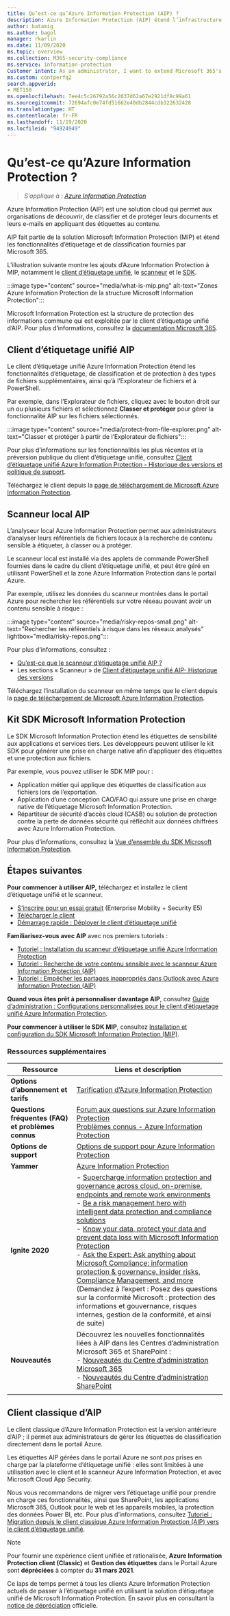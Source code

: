 ```yaml
---
title: Qu’est-ce qu’Azure Information Protection (AIP) ?
description: Azure Information Protection (AIP) étend l’infrastructure Microsoft Information Protection (MIP) pour étendre les fonctionnalités d’étiquetage et de classification fournies par Microsoft 365.
author: batamig
ms.author: bagol
manager: rkarlin
ms.date: 11/09/2020
ms.topic: overview
ms.collection: M365-security-compliance
ms.service: information-protection
Customer intent: As an administrator, I want to extend Microsoft 365's labeling and classification functionality to the File Explorer, PowerShell, third party apps and services, and more.
ms.custom: contperfq2
search.appverid:
- MET150
ms.openlocfilehash: 7ee4c5c26792a56c2637d62a67e2921df8c99a61
ms.sourcegitcommit: 72694afc0e74fd51662e40db2844cdb322632428
ms.translationtype: HT
ms.contentlocale: fr-FR
ms.lasthandoff: 11/19/2020
ms.locfileid: "94924949"
---
```

# <a name="what-is-azure-information-protection"></a>Qu’est-ce qu’Azure Information Protection ?

>*S’applique à : [Azure Information Protection](https://azure.microsoft.com/pricing/details/information-protection)*

Azure Information Protection (AIP) est une solution cloud qui permet aux organisations de découvrir, de classifier et de protéger leurs documents et leurs e-mails en appliquant des étiquettes au contenu.

AIP fait partie de la solution Microsoft Information Protection (MIP) et étend les fonctionnalités d’étiquetage et de classification fournies par Microsoft 365.

L’illustration suivante montre les ajouts d’Azure Information Protection à MIP, notamment le [client d’étiquetage unifié](#aip-unified-labeling-client), le [scanneur](#aip-on-premises-scanner) et le [SDK](#microsoft-information-protection-sdk).

:::image type="content" source="media/what-is-mip.png" alt-text="Zones Azure Information Protection de la structure Microsoft Information Protection":::

Microsoft Information Protection est la structure de protection des informations commune qui est exploitée par le client d’étiquetage unifié d’AIP. Pour plus d’informations, consultez la [documentation Microsoft 365](/microsoft-365/compliance/protect-information).

## <a name="aip-unified-labeling-client"></a>Client d’étiquetage unifié AIP

Le client d’étiquetage unifié Azure Information Protection étend les fonctionnalités d’étiquetage, de classification et de protection à des types de fichiers supplémentaires, ainsi qu’à l’Explorateur de fichiers et à PowerShell. 

Par exemple, dans l’Explorateur de fichiers, cliquez avec le bouton droit sur un ou plusieurs fichiers et sélectionnez **Classer et protéger** pour gérer la fonctionnalité AIP sur les fichiers sélectionnés.

:::image type="content" source="media/protect-from-file-explorer.png" alt-text="Classer et protéger à partir de l’Explorateur de fichiers":::

Pour plus d’informations sur les fonctionnalités les plus récentes et la préversion publique du client d’étiquetage unifié, consultez [Client d’étiquetage unifié Azure Information Protection - Historique des versions et politique de support](rms-client/unifiedlabelingclient-version-release-history.md).

Téléchargez le client depuis la [page de téléchargement de Microsoft Azure Information Protection](https://www.microsoft.com/download/details.aspx?id=53018).
    
## <a name="aip-on-premises-scanner"></a>Scanneur local AIP

L’analyseur local Azure Information Protection permet aux administrateurs d’analyser leurs référentiels de fichiers locaux à la recherche de contenu sensible à étiqueter, à classer ou à protéger.

Le scanneur local est installé via des applets de commande PowerShell fournies dans le cadre du client d’étiquetage unifié, et peut être géré en utilisant PowerShell et la zone Azure Information Protection dans le portail Azure.

Par exemple, utilisez les données du scanneur montrées dans le portail Azure pour rechercher les référentiels sur votre réseau pouvant avoir un contenu sensible à risque :

:::image type="content" source="media/risky-repos-small.png" alt-text="Rechercher les référentiels à risque dans les réseaux analysés" lightbox="media/risky-repos.png":::

Pour plus d’informations, consultez :

- [Qu’est-ce que le scanneur d’étiquetage unifié AIP ?](deploy-aip-scanner.md)
- Les sections « Scanneur » de [Client d’étiquetage unifié AIP- Historique des versions](rms-client/unifiedlabelingclient-version-release-history.md)

Téléchargez l’installation du scanneur en même temps que le client depuis la [page de téléchargement de Microsoft Azure Information Protection](https://www.microsoft.com/download/details.aspx?id=53018).


## <a name="microsoft-information-protection-sdk"></a>Kit SDK Microsoft Information Protection

Le SDK Microsoft Information Protection étend les étiquettes de sensibilité aux applications et services tiers. Les développeurs peuvent utiliser le kit SDK pour générer une prise en charge native afin d’appliquer des étiquettes et une protection aux fichiers.

Par exemple, vous pouvez utiliser le SDK MIP pour :

- Application métier qui applique des étiquettes de classification aux fichiers lors de l’exportation.
- Application d’une conception CAO/FAO qui assure une prise en charge native de l’étiquetage Microsoft Information Protection.
- Répartiteur de sécurité d’accès cloud (CASB) ou solution de protection contre la perte de données sécurité qui réfléchit aux données chiffrées avec Azure Information Protection.

Pour plus d’informations, consultez la [Vue d’ensemble du SDK Microsoft Information Protection](/information-protection/develop/overview).

## <a name="next-steps"></a>Étapes suivantes

**Pour commencer à utiliser AIP,** téléchargez et installez le client d’étiquetage unifié et le scanneur.

- [S’inscrire pour un essai gratuit](https://admin.microsoft.com/Signup/Signup.aspx?OfferId=87dd2714-d452-48a0-a809-d2f58c4f68b7)  (Enterprise Mobility + Security E5)
- [Télécharger le client](https://www.microsoft.com/download/details.aspx?id=53018)
- [Démarrage rapide : Déployer le client d’étiquetage unifié](quickstart-deploy-client.md)

**Familiarisez-vous avec AIP** avec nos premiers tutoriels :

- [Tutoriel : Installation du scanneur d’étiquetage unifié Azure Information Protection](tutorial-install-scanner.md)
- [Tutoriel : Recherche de votre contenu sensible avec le scanneur Azure Information Protection (AIP)](tutorial-scan-networks-and-content.md)
- [Tutoriel : Empêcher les partages inappropriés dans Outlook avec Azure Information Protection (AIP)](tutorial-preventing-oversharing.md)

**Quand vous êtes prêt à personnaliser davantage AIP**, consultez [Guide d’administration : Configurations personnalisées pour le client d’étiquetage unifié Azure Information Protection](rms-client/clientv2-admin-guide-customizations.md).

**Pour commencer à utiliser le SDK MIP**, consultez [Installation et configuration du SDK Microsoft Information Protection (MIP)](/information-protection/develop/setup-configure-mip).

### <a name="additional-resources"></a>Ressources supplémentaires

|Ressource  |Liens et description  |
|---------|---------|
|**Options d’abonnement et tarifs**     |    [Tarification d’Azure Information Protection](https://azure.microsoft.com/pricing/details/information-protection)     |
|**Questions fréquentes (FAQ) et problèmes connus**     | [Forum aux questions sur Azure Information Protection](faqs.md) </br> [Problèmes connus - Azure Information Protection](known-issues.md)       |
|**Options de support**     | [Options de support pour Azure Information Protection](information-support.md)        |
|**Yammer**     |  [Azure Information Protection](https://www.yammer.com/AskIPTeam)       |
|**Ignite 2020**     |  - [Supercharge information protection and governance across cloud, on-premise, endpoints and remote work environments](https://myignite.microsoft.com/sessions/ceba117f-9bc7-4426-9ebc-753d94c6a476)</br>- [Be a risk management hero with intelligent data protection and compliance solutions](https://myignite.microsoft.com/sessions/9a1e2716-55f5-4c3e-8626-0cb77e60eb87)</br>- [Know your data, protect your data and prevent data loss with Microsoft Information Protection](https://myignite.microsoft.com/sessions/46ff69cf-2c8f-4e61-a923-f72f5740f02f)</br>- [Ask the Expert: Ask anything about Microsoft Compliance: information protection & governance, insider risks, Compliance Management, and more](https://myignite.microsoft.com/sessions/5ce48b36-9827-4d60-8540-90546333063d) (Demandez à l’expert : Posez des questions sur la conformité Microsoft : protection des informations et gouvernance, risques internes, gestion de la conformité, et ainsi de suite)       |
|**Nouveautés**     | Découvrez les nouvelles fonctionnalités liées à AIP dans les Centres d’administration Microsoft 365 et SharePoint :   </br>- [Nouveautés du Centre d’administration Microsoft 365](/microsoft-365/admin/whats-new-in-preview) </br>- [Nouveautés du Centre d’administration SharePoint](/sharepoint/what-s-new-in-admin-center)     |
|     |         |

## <a name="aips-classic-client"></a>Client classique d’AIP

Le client classique d’Azure Information Protection est la version antérieure d’AIP ; il permet aux administrateurs de gérer les étiquettes de classification directement dans le portail Azure.

Les étiquettes AIP gérées dans le portail Azure ne sont *pas* prises en charge par la plateforme d’étiquetage unifié : elles sont limitées à une utilisation avec le client et le scanneur Azure Information Protection, et avec Microsoft Cloud App Security. 

Nous vous recommandons de migrer vers l’étiquetage unifié pour prendre en charge ces fonctionnalités, ainsi que SharePoint, les applications Microsoft 365, Outlook pour le web et les appareils mobiles, la protection des données Power BI, etc. Pour plus d’informations, consultez [Tutoriel : Migration depuis le client classique Azure Information Protection (AIP) vers le client d’étiquetage unifié](tutorial-migrating-to-ul.md).

>[!NOTE] 
> Pour fournir une expérience client unifiée et rationalisée, **Azure Information Protection client (Classic)** et **Gestion des étiquettes** dans le Portail Azure sont **dépréciées** à compter du **31 mars 2021**. 
>
> Ce laps de temps permet à tous les clients Azure Information Protection actuels de passer à l’étiquetage unifié en utilisant la solution d’étiquetage unifié de Microsoft Information Protection. En savoir plus en consultant la [notice de dépréciation](https://aka.ms/aipclassicsunset) officielle.

